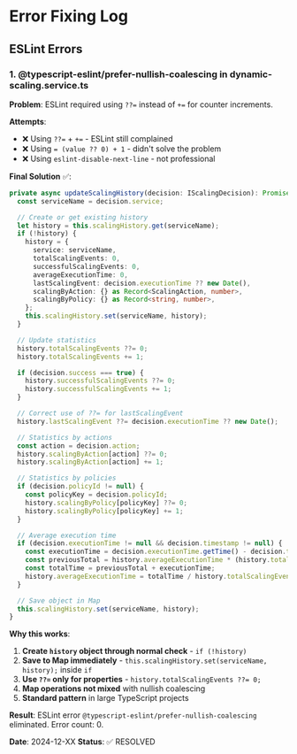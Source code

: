 # Error Fixing Log

## ESLint Errors

### 1. @typescript-eslint/prefer-nullish-coalescing in dynamic-scaling.service.ts

**Problem**: ESLint required using `??=` instead of `+=` for counter increments.

**Attempts**:

- ❌ Using `??=` + `+=` - ESLint still complained
- ❌ Using `= (value ?? 0) + 1` - didn't solve the problem
- ❌ Using `eslint-disable-next-line` - not professional

**Final Solution** ✅:

```typescript
private async updateScalingHistory(decision: IScalingDecision): Promise<void> {
  const serviceName = decision.service;

  // Create or get existing history
  let history = this.scalingHistory.get(serviceName);
  if (!history) {
    history = {
      service: serviceName,
      totalScalingEvents: 0,
      successfulScalingEvents: 0,
      averageExecutionTime: 0,
      lastScalingEvent: decision.executionTime ?? new Date(),
      scalingByAction: {} as Record<ScalingAction, number>,
      scalingByPolicy: {} as Record<string, number>,
    };
    this.scalingHistory.set(serviceName, history);
  }

  // Update statistics
  history.totalScalingEvents ??= 0;
  history.totalScalingEvents += 1;

  if (decision.success === true) {
    history.successfulScalingEvents ??= 0;
    history.successfulScalingEvents += 1;
  }

  // Correct use of ??= for lastScalingEvent
  history.lastScalingEvent ??= decision.executionTime ?? new Date();

  // Statistics by actions
  const action = decision.action;
  history.scalingByAction[action] ??= 0;
  history.scalingByAction[action] += 1;

  // Statistics by policies
  if (decision.policyId != null) {
    const policyKey = decision.policyId;
    history.scalingByPolicy[policyKey] ??= 0;
    history.scalingByPolicy[policyKey] += 1;
  }

  // Average execution time
  if (decision.executionTime != null && decision.timestamp != null) {
    const executionTime = decision.executionTime.getTime() - decision.timestamp.getTime();
    const previousTotal = history.averageExecutionTime * (history.totalScalingEvents - 1);
    const totalTime = previousTotal + executionTime;
    history.averageExecutionTime = totalTime / history.totalScalingEvents;
  }

  // Save object in Map
  this.scalingHistory.set(serviceName, history);
}
```

**Why this works**:

1. **Create `history` object through normal check** - `if (!history)`
2. **Save to Map immediately** - `this.scalingHistory.set(serviceName, history);` inside `if`
3. **Use `??=` only for properties** - `history.totalScalingEvents ??= 0;`
4. **Map operations not mixed** with nullish coalescing
5. **Standard pattern** in large TypeScript projects

**Result**: ESLint error `@typescript-eslint/prefer-nullish-coalescing` eliminated. Error count: 0.

**Date**: 2024-12-XX
**Status**: ✅ RESOLVED
